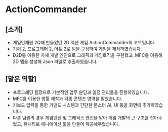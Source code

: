 # ActionCommander

## [소개]

- 게임인재원 2Q때 만들었던 2D 액션 게임 ActionCommander의 코드입니다.
- 기획 2, 프로그래머 2, 아트 2로 팀을 구성하여 게임을 제작하였습니다.
- D2D를 이용한 자체 개발 엔진으로 그래픽과 게임로직을 구현했고, MFC를 이용해 2D 맵을 생성해 Json 파일로 추출하였습니다.

## [맡은 역할]

- 프로그래밍 팀장으로 기본적인 업무 분담과 일정 관리들을 진행하였습니다.
- MFC를 이용한 맵툴 제작과 각종 콘텐츠 영역을 맡았습니다.
- 키보드 입력을 통한 커맨드 시스템과 간단한 몬스터 AI, UI 등을 화면에 추가하였습니다.
- 다른 팀원의 경우 게임엔진 및 그래픽스 엔진을 맡아 게임 개발의 큰 구조를 잡아주었고, 유니티로 애니메이션 툴을 만들어 제공해주었습니다.
